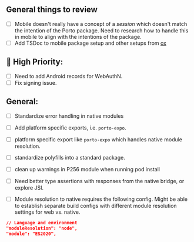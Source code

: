 ## General things to review
- [ ] Mobile doesn't really have a concept of a _session_ which doesn't match the intention of the Porto package. Need to research how to handle this in mobile to align with the intentions of the package.
- [ ] Add TSDoc to mobile package setup and other setups from [ox](https://github.com/wevm/ox/blob/main/package.json)

## 🚨 High Priority:
- [ ] Need to add Android records for WebAuthN.
- [ ] Fix signing issue.

## General:
- [ ] Standardize error handling in native modules
- [ ] Add platform specific exports, i.e. `porto-expo`.
- [ ] platform specific export like `porto-expo` which handles native module resolution.

- [ ] standardize polyfills into a standard package.
- [ ] clean up warnings in P256 module when running pod install
- [ ] Need better type assertions with responses from the native bridge, or explore JSI.

- [ ] Module resolution to native requires the following config. Might be able to establish separate build configs with different module resolution settings for web vs. native.
```json
// Language and environment
"moduleResolution": "node",
"module": "ES2020",
```


